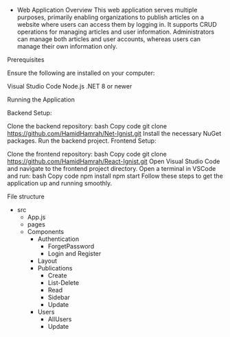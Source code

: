 * Web Application Overview
This web application serves multiple purposes, primarily enabling organizations to publish articles on a website where users can access them by logging in. It supports CRUD operations for managing articles and user information. Administrators can manage both articles and user accounts, whereas users can manage their own information only.

Prerequisites

Ensure the following are installed on your computer:

Visual Studio Code
Node.js
.NET 8 or newer

Running the Application

Backend Setup:

Clone the backend repository:
bash
Copy code
git clone https://github.com/HamidHamrah/Net-Ignist.git
Install the necessary NuGet packages.
Run the backend project.
Frontend Setup:

Clone the frontend repository:
bash
Copy code
git clone https://github.com/HamidHamrah/React-Ignist.git
Open Visual Studio Code and navigate to the frontend project directory.
Open a terminal in VSCode and run:
bash
Copy code
npm install
npm start
Follow these steps to get the application up and running smoothly.

File structure
- src
  - App.js
  - pages
  - Components
    - Authentication
      - ForgetPassword
      - Login and Register
    - Layout
    - Publications
      - Create
      - List-Delete
      - Read
      - Sidebar
      - Update
    - Users
      - AllUsers
      - Update
